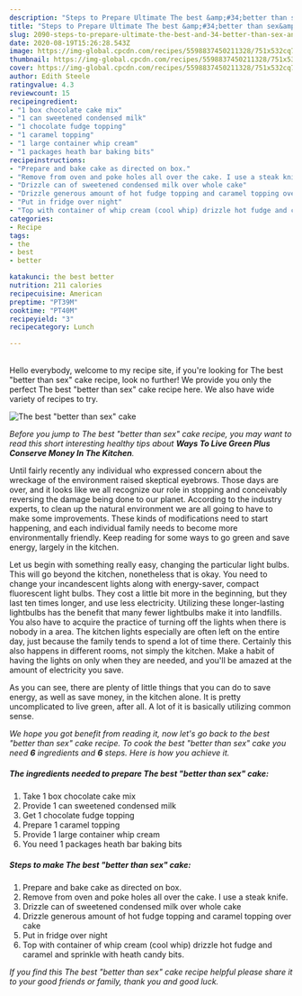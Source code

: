 ```yaml
---
description: "Steps to Prepare Ultimate The best &amp;#34;better than sex&amp;#34; cake"
title: "Steps to Prepare Ultimate The best &amp;#34;better than sex&amp;#34; cake"
slug: 2090-steps-to-prepare-ultimate-the-best-and-34-better-than-sex-and-34-cake
date: 2020-08-19T15:26:28.543Z
image: https://img-global.cpcdn.com/recipes/5598837450211328/751x532cq70/the-best-better-than-sex-cake-recipe-main-photo.jpg
thumbnail: https://img-global.cpcdn.com/recipes/5598837450211328/751x532cq70/the-best-better-than-sex-cake-recipe-main-photo.jpg
cover: https://img-global.cpcdn.com/recipes/5598837450211328/751x532cq70/the-best-better-than-sex-cake-recipe-main-photo.jpg
author: Edith Steele
ratingvalue: 4.3
reviewcount: 15
recipeingredient:
- "1 box chocolate cake mix"
- "1 can sweetened condensed milk"
- "1 chocolate fudge topping"
- "1 caramel topping"
- "1 large container whip cream"
- "1 packages heath bar baking bits"
recipeinstructions:
- "Prepare and bake cake as directed on box."
- "Remove from oven and poke holes all over the cake. I use a steak knife."
- "Drizzle can of sweetened condensed milk over whole cake"
- "Drizzle generous amount of hot fudge topping and caramel topping over cake"
- "Put in fridge over night"
- "Top with container of whip cream (cool whip) drizzle hot fudge and caramel and sprinkle with heath candy bits."
categories:
- Recipe
tags:
- the
- best
- better

katakunci: the best better 
nutrition: 211 calories
recipecuisine: American
preptime: "PT39M"
cooktime: "PT40M"
recipeyield: "3"
recipecategory: Lunch

---
```

<br>
Hello everybody, welcome to my recipe site, if you're looking for The best &#34;better than sex&#34; cake recipe, look no further! We provide you only the perfect The best &#34;better than sex&#34; cake recipe here. We also have wide variety of recipes to try.
<br>


![The best &#34;better than sex&#34; cake](https://img-global.cpcdn.com/recipes/5598837450211328/751x532cq70/the-best-better-than-sex-cake-recipe-main-photo.jpg)

<i>Before you jump to The best &#34;better than sex&#34; cake recipe, you may want to read this short interesting healthy tips about 
<strong>Ways To Live Green Plus Conserve Money In The Kitchen</strong>.</i>
</br>

Until fairly recently any individual who expressed concern about the wreckage of the environment raised skeptical eyebrows. Those days are over, and it looks like we all recognize our role in stopping and conceivably reversing the damage being done to our planet. According to the industry experts, to clean up the natural environment we are all going to have to make some improvements. These kinds of modifications need to start happening, and each individual family needs to become more environmentally friendly. Keep reading for some ways to go green and save energy, largely in the kitchen.

Let us begin with something really easy, changing the particular light bulbs. This will go beyond the kitchen, nonetheless that is okay. You need to change your incandescent lights along with energy-saver, compact fluorescent light bulbs. They cost a little bit more in the beginning, but they last ten times longer, and use less electricity. Utilizing these longer-lasting lightbulbs has the benefit that many fewer lightbulbs make it into landfills. You also have to acquire the practice of turning off the lights when there is nobody in a area. The kitchen lights especially are often left on the entire day, just because the family tends to spend a lot of time there. Certainly this also happens in different rooms, not simply the kitchen. Make a habit of having the lights on only when they are needed, and you'll be amazed at the amount of electricity you save.

As you can see, there are plenty of little things that you can do to save energy, as well as save money, in the kitchen alone. It is pretty uncomplicated to live green, after all. A lot of it is basically utilizing common sense.


<i>We hope you got benefit from reading it, now let's go back to the best &#34;better than sex&#34; cake recipe. To cook the best &#34;better than sex&#34; cake you need <strong>6</strong> ingredients and <strong>6</strong> steps. Here is how you achieve it.
</i>

##### The ingredients needed to prepare The best &#34;better than sex&#34; cake:

1. Take 1 box chocolate cake mix
1. Provide 1 can sweetened condensed milk
1. Get 1 chocolate fudge topping
1. Prepare 1 caramel topping
1. Provide 1 large container whip cream
1. You need 1 packages heath bar baking bits


##### Steps to make The best &#34;better than sex&#34; cake:

1. Prepare and bake cake as directed on box.
1. Remove from oven and poke holes all over the cake. I use a steak knife.
1. Drizzle can of sweetened condensed milk over whole cake
1. Drizzle generous amount of hot fudge topping and caramel topping over cake
1. Put in fridge over night
1. Top with container of whip cream (cool whip) drizzle hot fudge and caramel and sprinkle with heath candy bits.


<i>If you find this The best &#34;better than sex&#34; cake recipe helpful please share it to your good friends or family, thank you and good luck.</i>
